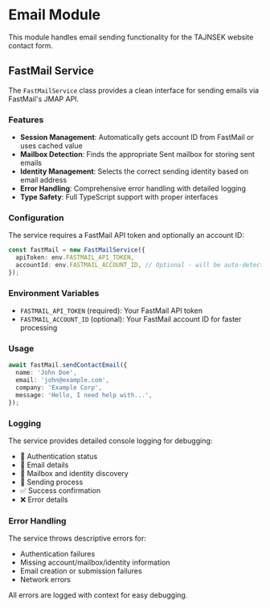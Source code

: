 # Email Module

This module handles email sending functionality for the TAJNSEK website contact form.

## FastMail Service

The `FastMailService` class provides a clean interface for sending emails via FastMail's JMAP API.

### Features

- **Session Management**: Automatically gets account ID from FastMail or uses cached value
- **Mailbox Detection**: Finds the appropriate Sent mailbox for storing sent emails
- **Identity Management**: Selects the correct sending identity based on email address
- **Error Handling**: Comprehensive error handling with detailed logging
- **Type Safety**: Full TypeScript support with proper interfaces

### Configuration

The service requires a FastMail API token and optionally an account ID:

```typescript
const fastMail = new FastMailService({
  apiToken: env.FASTMAIL_API_TOKEN,
  accountId: env.FASTMAIL_ACCOUNT_ID, // Optional - will be auto-detected if not provided
});
```

### Environment Variables

- `FASTMAIL_API_TOKEN` (required): Your FastMail API token
- `FASTMAIL_ACCOUNT_ID` (optional): Your FastMail account ID for faster processing

### Usage

```typescript
await fastMail.sendContactEmail({
  name: 'John Doe',
  email: 'john@example.com',
  company: 'Example Corp',
  message: 'Hello, I need help with...',
});
```

### Logging

The service provides detailed console logging for debugging:

- 🔐 Authentication status
- 📧 Email details
- 📂 Mailbox and identity discovery
- 📮 Sending process
- ✅ Success confirmation
- ❌ Error details

### Error Handling

The service throws descriptive errors for:

- Authentication failures
- Missing account/mailbox/identity information
- Email creation or submission failures
- Network errors

All errors are logged with context for easy debugging.
